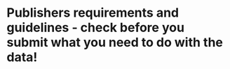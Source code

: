 # Publishers requirements and guidelines - check before you submit what you need to do with the data!

